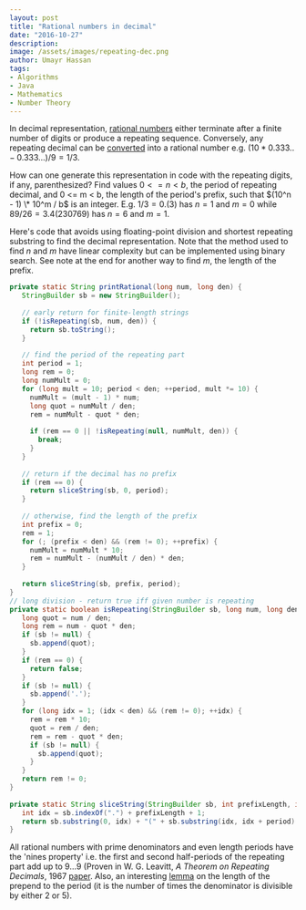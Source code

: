 ```yaml
---
layout: post
title: "Rational numbers in decimal"
date: "2016-10-27"
description:
image: /assets/images/repeating-dec.png
author: Umayr Hassan
tags:
- Algorithms
- Java
- Mathematics
- Number Theory
---
```


In decimal representation, [rational numbers](https://en.wikipedia.org/wiki/Rational_number) either terminate after a 
finite number of digits or produce a repeating sequence. Conversely, any repeating decimal can be 
[converted](http://mathcentral.uregina.ca/QQ/database/QQ.09.06/h/lil1.html) into a rational number e.g. 
$(10 * 0.333.. - 0.333...) / 9 = 1/3$.

How can one generate this representation in code with the repeating digits, if any, parenthesized? Find values $0 <= n < b$, 
the period of repeating decimal,  and 0 <= m < b, the length of the period's prefix, such that $(10^n - 1) \* 10^m / b$ is 
an integer. E.g. $1 / 3 = 0.(3)$ has $n = 1$ and $m = 0$ while $89/26 = 3.4(230769)$ has $n = 6$ and $m = 1$.

Here's code that avoids using floating-point division and shortest repeating substring to find the decimal representation. 
Note that the method used to find $n$ and $m$ have linear complexity but can be implemented using binary search. 
See note at the end for another way to find $m$, the length of the prefix.

```java
private static String printRational(long num, long den) {
   StringBuilder sb = new StringBuilder();
 
   // early return for finite-length strings
   if (!isRepeating(sb, num, den)) {
     return sb.toString();
   }
 
   // find the period of the repeating part
   int period = 1;
   long rem = 0;
   long numMult = 0;
   for (long mult = 10; period < den; ++period, mult *= 10) {
     numMult = (mult - 1) * num;
     long quot = numMult / den;
     rem = numMult - quot * den;
 
     if (rem == 0 || !isRepeating(null, numMult, den)) {
       break;
     }
   }
 
   // return if the decimal has no prefix
   if (rem == 0) {
     return sliceString(sb, 0, period);
   }
 
   // otherwise, find the length of the prefix
   int prefix = 0;
   rem = 1;
   for (; (prefix < den) && (rem != 0); ++prefix) {
     numMult = numMult * 10;
     rem = numMult - (numMult / den) * den;
   }
 
   return sliceString(sb, prefix, period);
}
// long division - return true iff given number is repeating
private static boolean isRepeating(StringBuilder sb, long num, long den) {
   long quot = num / den;
   long rem = num - quot * den;
   if (sb != null) {
     sb.append(quot);
   }
   if (rem == 0) {
     return false;
   }
   if (sb != null) {
     sb.append('.');
   }
   for (long idx = 1; (idx < den) && (rem != 0); ++idx) {
     rem = rem * 10;
     quot = rem / den;
     rem = rem - quot * den;
     if (sb != null) {
       sb.append(quot);
     }
   }
   return rem != 0;
}
 
private static String sliceString(StringBuilder sb, int prefixLength, int period) {
   int idx = sb.indexOf(".") + prefixLength + 1;
   return sb.substring(0, idx) + "(" + sb.substring(idx, idx + period) + ")";
}
```

All rational numbers with prime denominators and even length periods  have the 'nines property' i.e. the first and 
second half-periods of the repeating part add up to 9...9 (Proven in W. G. Leavitt, _A Theorem on Repeating Decimals_, 
1967 [paper](http://digitalcommons.unl.edu/cgi/viewcontent.cgi?article=1047&context=mathfacpub). Also, an interesting 
[lemma](http://mathoverflow.net/questions/41736/how-do-you-calculate-prove-the-length-of-n-the-number-of-non-repeating-digits-p) 
on the length of the prepend to the period (it is the number of times the denominator is divisible by either 2 or 5).
